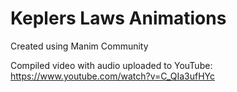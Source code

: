 # Keplers Laws Animations
Created using Manim Community

Compiled video with audio uploaded to YouTube: https://www.youtube.com/watch?v=C_QIa3ufHYc
